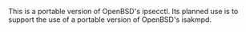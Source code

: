 This is a portable version of OpenBSD's ipsecctl. Its planned use
is to support the use of a portable version of OpenBSD's isakmpd.
